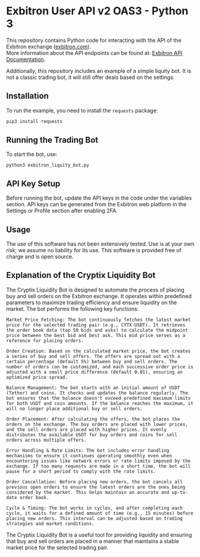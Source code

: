 # Exbitron User API v2 OAS3 - Python 3

This repository contains Python code for interacting with the API of the Exbitron exchange ([exbitron.com](https://exbitron.com)).  
More information about the API endpoints can be found at: [Exbitron API Documentation](https://app.exbitron.com/api-documentation/).  

Additionally, this repository includes an example of a simple liquity bot. It is not a classic trading bot, it will still offer deals based on the settings. 

## Installation

To run the example, you need to install the `requests` package:  

```sh
pip3 install requests
```

## Running the Trading Bot

To start the bot, use:

```
python3 exbitron_liquity_bot.py
```

## API Key Setup

Before running the bot, update the API keys in the code under the variables section.
API keys can be generated from the Exbitron web platform in the Settings or Profile section after enabling 2FA.

## Usage
The use of this software has not been extensively tested. Use is at your own risk; we assume no liability for its use. This software is provided free of charge and is open source.


## Explanation of the Cryptix Liquidity Bot

The Cryptix Liquidity Bot is designed to automate the process of placing buy and sell orders on the Exbitron exchange. It operates within predefined parameters to maximize trading efficiency and ensure liquidity on the market. The bot performs the following key functions:

    Market Price Fetching: The bot continuously fetches the latest market price for the selected trading pair (e.g., CYTX-USDT). It retrieves the order book data (top 50 bids and asks) to calculate the midpoint price between the best bid and best ask. This mid price serves as a reference for placing orders.

    Order Creation: Based on the calculated market price, the bot creates a series of buy and sell offers. The offers are spread out with a certain percentage (default 5%) between buy and sell orders. The number of orders can be customized, and each successive order price is adjusted with a small price difference (default 0.01), ensuring an optimized price spread.

    Balance Management: The bot starts with an initial amount of USDT (Tether) and coins. It checks and updates the balance regularly. The bot ensures that the balance doesn't exceed predefined maximum limits for both USDT and coin amounts. If the balance reaches the maximum, it will no longer place additional buy or sell orders.

    Order Placement: After calculating the offers, the bot places the orders on the exchange. The buy orders are placed with lower prices, and the sell orders are placed with higher prices. It evenly distributes the available USDT for buy orders and coins for sell orders across multiple offers.

    Error Handling & Rate Limits: The bot includes error handling mechanisms to ensure it continues operating smoothly even when encountering issues like network errors or rate limits imposed by the exchange. If too many requests are made in a short time, the bot will pause for a short period to comply with the rate limits.

    Order Cancellation: Before placing new orders, the bot cancels all previous open orders to ensure the latest orders are the ones being considered by the market. This helps maintain an accurate and up-to-date order book.

    Cycle & Timing: The bot works in cycles, and after completing each cycle, it waits for a defined amount of time (e.g., 15 minutes) before placing new orders. This interval can be adjusted based on trading strategies and market conditions.

The Cryptix Liquidity Bot is a useful tool for providing liquidity and ensuring that buy and sell orders are placed in a manner that maintains a stable market price for the selected trading pair.
